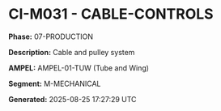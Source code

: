 # CI-M031 - CABLE-CONTROLS

**Phase:** 07-PRODUCTION

**Description:** Cable and pulley system

**AMPEL:** AMPEL-01-TUW (Tube and Wing)

**Segment:** M-MECHANICAL

**Generated:** 2025-08-25 17:27:29 UTC
